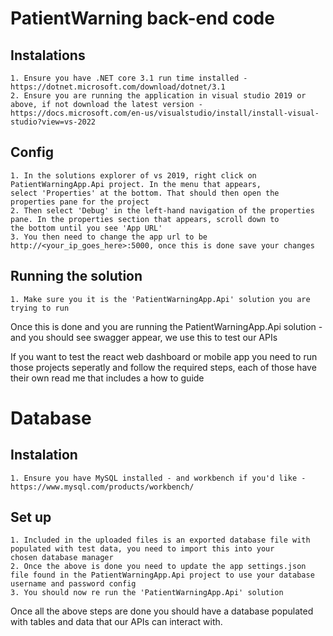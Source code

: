 # PatientWarning back-end code
## Instalations
	1. Ensure you have .NET core 3.1 run time installed - https://dotnet.microsoft.com/download/dotnet/3.1
	2. Ensure you are running the application in visual studio 2019 or above, if not download the latest version - https://docs.microsoft.com/en-us/visualstudio/install/install-visual-studio?view=vs-2022
## Config
	1. In the solutions explorer of vs 2019, right click on PatientWarningApp.Api project. In the menu that appears, 
	select 'Properties' at the bottom. That should then open the properties pane for the project
	2. Then select 'Debug' in the left-hand navigation of the properties pane. In the properties section that appears, scroll down to
    the bottom until you see 'App URL'
	3. You then need to change the app url to be http://<your_ip_goes_here>:5000, once this is done save your changes
## Running the solution
	1. Make sure you it is the 'PatientWarningApp.Api' solution you are trying to run
Once this is done and you are running the PatientWarningApp.Api solution - and you should see swagger appear, we use this to test our APIs

If you want to test the react web dashboard or mobile app you need to run those projects seperatly and follow the required steps, each of those
have their own read me that includes a how to guide

# Database
## Instalation
	1. Ensure you have MySQL installed - and workbench if you'd like - https://www.mysql.com/products/workbench/
## Set up
	1. Included in the uploaded files is an exported database file with populated with test data, you need to import this into your 
	chosen database manager
	2. Once the above is done you need to update the app settings.json file found in the PatientWarningApp.Api project to use your database
	username and password config
	3. You should now re run the 'PatientWarningApp.Api' solution
Once all the above steps are done you should have a database populated with tables and data that our APIs can interact with.

